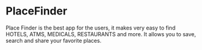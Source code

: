 # PlaceFinder

Place Finder is the best app for the users, it makes very easy to find HOTELS, ATMS, MEDICALS, RESTAURANTS and more. It allows you to save, search and share your favorite places.